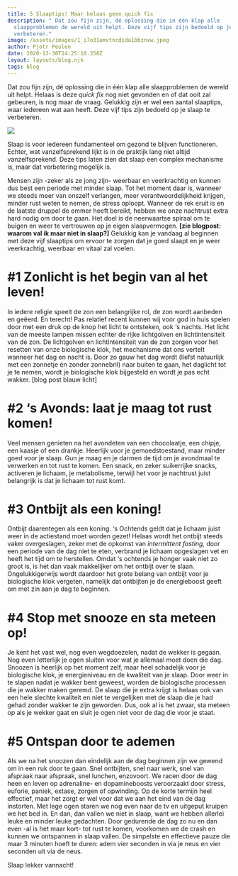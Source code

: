 ```yaml
---
title: 5 Slaaptips! Maar helaas geen quick fix
description: " Dat zou fijn zijn, dé oplossing die in één klap alle
  slaapproblemen de wereld uit helpt. Deze vijf tips zijn bedoeld op je slaap te
  verbeteren."
image: /assets/images/1_i7o31amvtncdida1bbznvw.jpeg
author: Pjotr Peulen
date: 2020-12-30T14:25:10.358Z
layout: layouts/blog.njk
tags: blog
---
```

Dat zou fijn zijn, dé oplossing die in één klap alle slaapproblemen de wereld uit helpt. Helaas is deze *quick fix* nog niet gevonden en of dat ooit zal gebeuren, is nog maar de vraag. Gelukkig zijn er wel een aantal slaaptips, waar iedereen wat aan heeft. Deze vijf tips zijn bedoeld op je slaap te verbeteren.

![](/assets/images/1_i7o31amvtncdida1bbznvw.jpeg)

Slaap is voor iedereen fundamenteel om gezond te blijven functioneren. Echter, wat vanzelfsprekend lijkt is in de praktijk lang niet altijd vanzelfsprekend. Deze tips laten zien dat slaap een complex mechanisme is, maar dat verbetering mogelijk is.

Mensen zijn -zeker als ze jong zijn- weerbaar en veerkrachtig en kunnen dus best een periode met minder slaap. Tot het moment daar is, wanneer we steeds meer van onszelf verlangen, meer verantwoordelijkheid krijgen, minder rust weten te nemen, de stress oploopt. Wanneer de rek eruit is en de laatste druppel de emmer heeft bereikt, hebben we onze nachtrust extra hard nodig om door te gaan. Het doel is de neerwaartse spiraal om te buigen en weer te vertrouwen op je eigen slaapvermogen. **\[zie blogpost: waarom val ik maar niet in slaap?]** Gelukkig kan je vandaag al beginnen met deze vijf slaaptips om ervoor te zorgen dat je goed slaapt en je weer veerkrachtig, weerbaar en vitaal zal voelen.

# \#1 Zonlicht is het begin van al het leven!

In iedere religie speelt de zon een belangrijke rol, de zon wordt aanbeden en geëerd. En terecht! Pas relatief recent kunnen wij voor god in huis spelen door met een druk op de knop het licht te ontsteken, ook ‘s nachts. Het licht van de meeste lampen missen echter de rijke lichtgolven en lichtintensiteit van de zon. De lichtgolven en lichtintensiteit van de zon zorgen voor het resetten van onze biologische klok, het mechanisme dat ons vertelt wanneer het dag en nacht is. Door zo gauw het dag wordt (liefst natuurlijk met een zonnetje én zonder zonnebril) naar buiten te gaan, het daglicht tot je te nemen, wordt je biologische klok bijgesteld en wordt je pas echt wakker. \[blog post blauw licht]

# \#2 ‘s Avonds: laat je maag tot rust komen!

Veel mensen genieten na het avondeten van een chocolaatje, een chipje, een kaasje of een drankje. Heerlijk voor je gemoedstoestand, maar minder goed voor je slaap. Gun je maag en je darmen de tijd om je avondmaal te verwerken en tot rust te komen. Een snack, en zeker suikerrijke snacks, activeren je lichaam, je metabolisme, terwijl het voor je nachtrust juist belangrijk is dat je lichaam tot rust komt.

# \#3 Ontbijt als een koning!

Ontbijt daarentegen als een koning. ‘s Ochtends geldt dat je lichaam juist weer in de actiestand moet worden gezet! Helaas wordt het ontbijt steeds vaker overgeslagen, zeker met de opkomst van *intermittent fasting,* door een periode van de dag niet te eten, verbrand je lichaam opgeslagen vet en heeft het tijd om te herstellen. Omdat ‘s ochtends je honger vaak niet zo groot is, is het dan vaak makkelijker om het ontbijt over te slaan. Ongelukkigerwijs wordt daardoor het grote belang van ontbijt voor je biologische klok vergeten, namelijk dat ontbijten je de energieboost geeft om met zin aan je dag te beginnen.

# \#4 Stop met snooze en sta meteen op!

Je kent het vast wel, nog even wegdoezelen, nadat de wekker is gegaan. Nog even letterlijk je ogen sluiten voor wat je allemaal moet doen die dag. Snoozen is heerlijk op het moment zelf, maar heel schadelijk voor je biologische klok, je energieniveau en de kwaliteit van je slaap. Door weer in te slapen nadat je wakker bent geweest, worden de biologische processen die je wakker maken geremd. De slaap die je extra krijgt is helaas ook van een hele slechte kwaliteit en niet te vergelijken met de slaap die je had gehad zonder wakker te zijn geworden. Dus, ook al is het zwaar, sta meteen op als je wekker gaat en sluit je ogen niet voor de dag die voor je staat.

# \#5 Ontspan door te ademen

Als we na het snoozen dan eindelijk aan de dag beginnen zijn we gewend om in een ruk door te gaan. Snel ontbijten, snel naar werk, snel van afspraak naar afspraak, snel lunchen, enzovoort. We racen door de dag heen en leven op adrenaline- en dopamineboosts veroorzaakt door stress, euforie, paniek, extase, zorgen of opwinding. Op de korte termijn heel effectief, maar het zorgt er wel voor dat we aan het eind van de dag instorten. Met lege ogen staren we nog even naar de tv en uitgeput kruipen we het bed in. En dan, dan vallen we niet in slaap, want we hebben allerlei leuke en minder leuke gedachten. Door gedurende de dag zo nu en dan even -al is het maar kort- tot rust te komen, voorkomen we de crash en kunnen we ontspannen in slaap vallen. De simpelste en effectieve pauze die maar 3 minuten hoeft te duren: adem vier seconden in via je neus en vier seconden uit via de neus.

Slaap lekker vannacht!